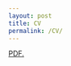 ```yaml
---
layout: post
title: CV
permalink: /CV/
---
```


<a href="https://mkowal2.github.io/images/Matthew_Kowal_CV_onecol.pdf" target="_blank">PDF.</a>
